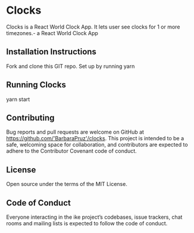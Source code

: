 # Clocks 

Clocks is a React World Clock App.  It lets user see clocks for 1 or more timezones.- a React World Clock App

## Installation Instructions
Fork and clone this GIT repo. 
Set up by running yarn

## Running Clocks 
yarn start 


## Contributing
Bug reports and pull requests are welcome on GitHub at https://github.com/'BarbaraPruz'/clocks. This project is intended to be a safe, welcoming space for collaboration, and contributors are expected to adhere to the Contributor Covenant code of conduct.

## License
Open source under the terms of the MIT License.

## Code of Conduct
Everyone interacting in the ike project’s codebases, issue trackers, chat rooms and mailing lists is expected to follow the code of conduct.
